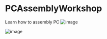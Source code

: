 # PCAssemblyWorkshop
Learn how to assembly PC
![image](https://github.com/user-attachments/assets/d4bb07a1-6573-4e73-90eb-8efdab6a89b1)








![image](https://github.com/user-attachments/assets/8dd71b87-b241-47c4-9af5-ad070d0c53a3)
